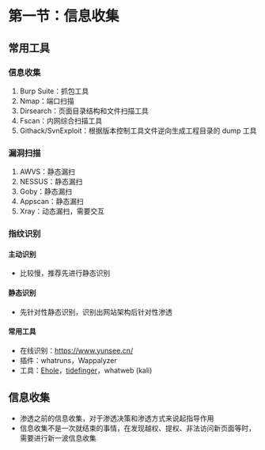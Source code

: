 # 第一节：信息收集

## 常用工具

### 信息收集

1. Burp Suite：抓包工具
2. Nmap：端口扫描
3. Dirsearch：页面目录结构和文件扫描工具
4. Fscan：内网综合扫描工具
5. Githack/SvnExploit：根据版本控制工具文件逆向生成工程目录的 dump 工具

### 漏洞扫描

1. AWVS：静态漏扫
2. NESSUS：静态漏扫
3. Goby：静态漏扫
4. Appscan：静态漏扫
5. Xray：动态漏扫，需要交互

### 指纹识别

#### 主动识别

- 比较慢，推荐先进行静态识别

#### 静态识别

- 先针对性静态识别，识别出网站架构后针对性渗透

#### 常用工具

- 在线识别：https://www.yunsee.cn/
- 插件：whatruns，Wappalyzer
- 工具：[Ehole](https://github.com/EdgeSecurityTeam/EHole)，[tidefinger](https://github.com/TideSec/TideFinger)，whatweb (kali)

## 信息收集

- 渗透之前的信息收集，对于渗透决策和渗透方式来说起指导作用
- 信息收集不是一次就结束的事情，在发现越权、提权、非法访问新页面等时，需要进行新一波信息收集

